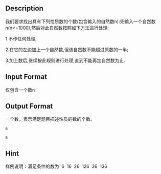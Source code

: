 ## Description

<p>我们要求找出具有下列性质数的个数(包含输入的自然数n):先输入一个自然数n(n&lt;=1000),然后对此自然数按照如下方法进行处理:</p><p>1.不作任何处理;</p><p>2.在它的左边加上一个自然数,但该自然数不能超过原数的一半;</p><p>3.加上数后,继续按此规则进行处理,直到不能再加自然数为止.</p>

## Input Format

<p>仅包含一个数n<br /></p>

## Output Format

<p>一个数，表示满足题目描述性质的数的个数。<br /></p>

```input1
6
```
```output1
6
```
## Hint

<p>样例说明：满足条件的数为  6  16  26  126  36  136<br /></p>
